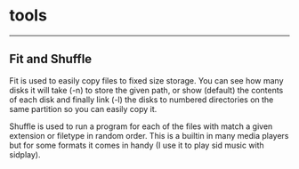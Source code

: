 # tools
---------------
Fit and Shuffle
---------------

Fit is used to easily copy files to fixed size storage. You can see
how many disks it will take (-n) to store the given path, or show
(default) the contents of each disk and finally link (-l) the disks to
numbered directories on the same partition so you can easily copy it.

Shuffle is used to run a program for each of the files with match
a given extension or filetype in random order. This is a builtin in
many media players but for some formats it comes in handy (I use it
to play sid music with sidplay).
